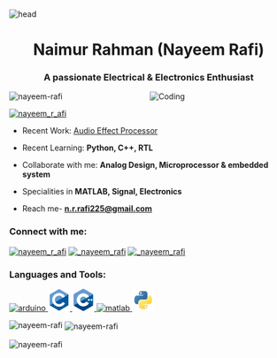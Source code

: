 <img align= "center" alt="head" width="1000" src="https://i.giphy.com/media/v1.Y2lkPTc5MGI3NjExbWx5cjhhbTh4NzYxaWMzdXM1ejU2a2x4Zmh1cnE1N2lwMm53aDVoZSZlcD12MV9pbnRlcm5hbF9naWZfYnlfaWQmY3Q9Zw/zyFcsWHX2fdpyb5SBi/giphy.gif">
<h1 align="center">Naimur Rahman (Nayeem Rafi)</h1>
<h3 align="center">A passionate Electrical & Electronics Enthusiast</h3>
<img align="right" alt="Coding" width="250" src="https://cdn-icons-gif.flaticon.com/11260/11260831.gif">
<p align="left"> <img src="https://komarev.com/ghpvc/?username=nayeem-rafi&label=Profile%20views&color=0e75b6&style=flat" alt="nayeem-rafi" /> </p>

<p align="left"> <a href="https://twitter.com/nayeem_r_afi" target="blank"><img src="https://img.shields.io/twitter/follow/nayeem_r_afi?logo=twitter&style=for-the-badge" alt="nayeem_r_afi" /></a> </p>

- Recent Work: [Audio Effect Processor](https://drive.google.com/drive/u/2/folders/1DnzlJkw3hlO5iq0watlQuw7EBvpG2Dsl)

- Recent Learning: **Python, C++, RTL**
  
- Collaborate with me: **Analog Design, Microprocessor & embedded system**

- Specialities in **MATLAB, Signal, Electronics**

- Reach me- **n.r.rafi225@gmail.com**

<h3 align="left">Connect with me:</h3>
<p align="left">
<a href="https://twitter.com/nayeem_r_afi" target="blank"><img align="center" src="https://raw.githubusercontent.com/rahuldkjain/github-profile-readme-generator/master/src/images/icons/Social/twitter.svg" alt="nayeem_r_afi" height="30" width="40" /></a>
<a href="https://fb.com/_nayeem_rafi" target="blank"><img align="center" src="https://raw.githubusercontent.com/rahuldkjain/github-profile-readme-generator/master/src/images/icons/Social/facebook.svg" alt="_nayeem_rafi" height="30" width="40" /></a>
<a href="https://instagram.com/_nayeem_rafi" target="blank"><img align="center" src="https://raw.githubusercontent.com/rahuldkjain/github-profile-readme-generator/master/src/images/icons/Social/instagram.svg" alt="_nayeem_rafi" height="30" width="40" /></a>
</p>

<h3 align="left">Languages and Tools:</h3>
<p align="left"> <a href="https://www.arduino.cc/" target="_blank" rel="noreferrer"> <img src="https://cdn.worldvectorlogo.com/logos/arduino-1.svg" alt="arduino" width="40" height="40"/> </a> <a href="https://www.cprogramming.com/" target="_blank" rel="noreferrer"> <img src="https://raw.githubusercontent.com/devicons/devicon/master/icons/c/c-original.svg" alt="c" width="40" height="40"/> </a> <a href="https://www.w3schools.com/cpp/" target="_blank" rel="noreferrer"> <img src="https://raw.githubusercontent.com/devicons/devicon/master/icons/cplusplus/cplusplus-original.svg" alt="cplusplus" width="40" height="40"/> </a> <a href="https://www.mathworks.com/" target="_blank" rel="noreferrer"> <img src="https://upload.wikimedia.org/wikipedia/commons/2/21/Matlab_Logo.png" alt="matlab" width="40" height="40"/> </a> <a href="https://www.python.org" target="_blank" rel="noreferrer"> <img src="https://raw.githubusercontent.com/devicons/devicon/master/icons/python/python-original.svg" alt="python" width="40" height="40"/> </a> </p>

<p><img align="left" src="https://github-readme-stats.vercel.app/api/top-langs?username=nayeem-rafi&show_icons=true&locale=en&layout=compact" alt="nayeem-rafi" /></p>

<p>&nbsp;<img align="center" src="https://github-readme-stats.vercel.app/api?username=nayeem-rafi&show_icons=true&locale=en" alt="nayeem-rafi" /></p>

<p><img align="center" src="https://github-readme-streak-stats.herokuapp.com/?user=nayeem-rafi&" alt="nayeem-rafi" /></p>
